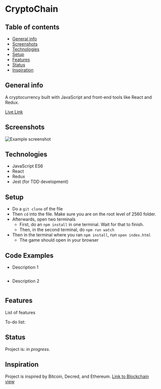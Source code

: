 # CryptoChain
## Table of contents
* [General info](#general-info)
* [Screenshots](#screenshots)
* [Technologies](#technologies)
* [Setup](#setup)
* [Features](#features)
* [Status](#status)
* [Inspiration](#inspiration)

## General info
A cryptocurrency built with JavaScript and front-end tools like React and Redux.

[Live Link]()

## Screenshots
![Example screenshot]()

## Technologies
* JavaScript ES6
* React
* Redux
* Jest (for TDD development)

## Setup
* Do a `git clone` of the file
* Then `cd` into the file. Make sure you are on the root level of 2560 folder.
* Afterwards, open two terminals
  * First, do an `npm install` in one terminal. Wait for that to finish.
  * Then, in the second terminal, do `npm run watch`
* Then in the terminal where you ran `npm install`, run `open index.html`
  * The game should open in your browser

## Code Examples
* Description 1
```

```

* Description 2
```

```

## Features
List of features

To-do list:


## Status
Project is: _in progress_. 

## Inspiration
Project is inspired by Bitcoin, Decred, and Ethereum. [Link to Blockchain view]()
